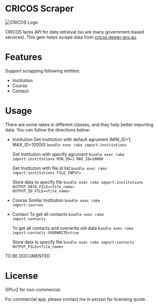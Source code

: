# CRICOS Scraper

![CRICOS Logo](http://cricos.deewr.gov.au/images/cricos.gif)

CRICOS lacks API for data retrieval (so are many government-based services). This gem
helps scrape data from [cricos.deewr.gov.au](http://cricos.deewr.gov.au/).

# Features

Support scrapping following entities:

* Institution
* Course
* Contact

# Usage
  
  There are some rakes in different classes, and they help better importing data. You can follow the directions below:

* Institution
  Get Institution with default agrument (MIN_ID=1, MAX_ID=10000)
  <code>bundle exec rake import:institutions</code>

  Get Institution with specify agrument
  <code>bundle exec rake import:institutions MIN_ID=1 MAX_ID=10000</code>

  Get Institution with file id list
  <code>bundle exec rake import:institutions FILE_INPUT=<path></code>

  Store data to specify file
  <code>bundle exec rake import:institutions OUTPUT_DATA_FILE=<file_name> OUTPUT_ID_FILE=<file_name></code>

* Course
  Similar Institution
  <code>bundle exec rake import:courses</code>

* Contact
  To get all contacts
  <code>bundle exec rake import:contacts</code>

  To get all contacts and overwrite old data
  <code>bundle exec rake import:contacts OVERWRITE=true</code>

  Store data to specify file
  <code>bundle exec rake import:contacts OUTPUT_FILE=<file_name></code>

TO BE DOCUMENTED

# License

GPLv2 for non-commercial.

For commercial app, please contact me in person for licensing quote.
